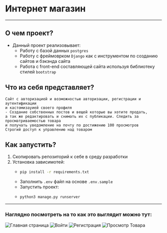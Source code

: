 # Интернет магазин

---
## О чем проект?

- Данный проект реализовывает:
  - Работу с базой данных `postgres`
  - Работу с фреймоврком `Django` как с инструментом по созданию сайтов
  и бэкэнда сайта
  - Работа с front-end составляющей сайта используя библиотеку стилей `bootstrap`
## Что из себя представляет?

```
Сайт с авторизацией и возможностью авторизации, регистрации и аутентификации
и кастомизауией своего профиля
- Создание собственных постов и вещей которые вы хотите продать,
а так же редактировать и снимать их с публикации. Следить за просматриваемостью товара
и получать уведомление на почту по достижению 100 просмотров
Строгий доступ к управлению над товаром
```

## Как запустить?
1. Скопировать репозиторий к себе в среду разработки
2. Установка зависимотей:
   - ```bash
     pip install -r requirements.txt
     ```
   - Заполнить `.env` файл на основе `.env.sample`
   - Запустить проект:
   - ```bash
     python3 manage.py runserver
     ```

---
### Наглядно посмотреть на то как это выглядит можно тут:
![Главная страница](https://gultruekanekisss.github.io/internet_shop_django_hw/docs/main_page.png)
![Войти]()
![Регистрация]()
![Просмотр Товара]()
